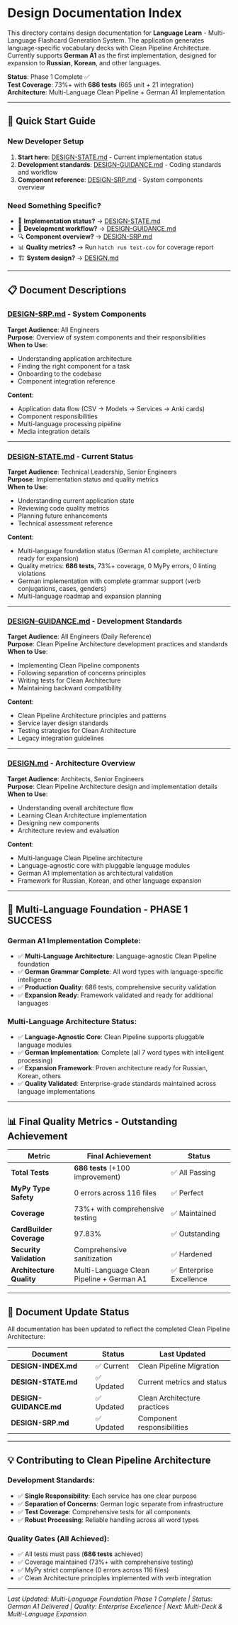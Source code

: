 # Design Documentation Index

This directory contains design documentation for **Language Learn** - Multi-Language Flashcard Generation System. The application generates language-specific vocabulary decks with Clean Pipeline Architecture. Currently supports **German A1** as the first implementation, designed for expansion to **Russian**, **Korean**, and other languages.

**Status**: Phase 1 Complete ✅  
**Test Coverage**: 73%+ with **686 tests** (665 unit + 21 integration)  
**Architecture**: Multi-Language Clean Pipeline + German A1 Implementation

---

## 🚀 **Quick Start Guide**

### **New Developer Setup**
1. **Start here**: [DESIGN-STATE.md](./DESIGN-STATE.md) - Current implementation status
2. **Development standards**: [DESIGN-GUIDANCE.md](./DESIGN-GUIDANCE.md) - Coding standards and workflow
3. **Component reference**: [DESIGN-SRP.md](./DESIGN-SRP.md) - System components overview

### **Need Something Specific?**
- 🎯 **Implementation status?** → [DESIGN-STATE.md](./DESIGN-STATE.md)
- 🔧 **Development workflow?** → [DESIGN-GUIDANCE.md](./DESIGN-GUIDANCE.md)  
- 🔍 **Component overview?** → [DESIGN-SRP.md](./DESIGN-SRP.md)
- 📊 **Quality metrics?** → Run `hatch run test-cov` for coverage report
- 🏗️ **System design?** → [DESIGN.md](./DESIGN.md)

---

## 📋 **Document Descriptions**

### **[DESIGN-SRP.md](./DESIGN-SRP.md)** - System Components
**Target Audience**: All Engineers  
**Purpose**: Overview of system components and their responsibilities  
**When to Use**: 
- Understanding application architecture
- Finding the right component for a task
- Onboarding to the codebase
- Component integration reference

**Content**:
- Application data flow (CSV → Models → Services → Anki cards)
- Component responsibilities
- Multi-language processing pipeline
- Media integration details

---

### **[DESIGN-STATE.md](./DESIGN-STATE.md)** - Current Status  
**Target Audience**: Technical Leadership, Senior Engineers  
**Purpose**: Implementation status and quality metrics  
**When to Use**:
- Understanding current application state
- Reviewing code quality metrics
- Planning future enhancements
- Technical assessment reference

**Content**:
- Multi-language foundation status (German A1 complete, architecture ready for expansion)
- Quality metrics: **686 tests**, 73%+ coverage, 0 MyPy errors, 0 linting violations
- German implementation with complete grammar support (verb conjugations, cases, genders)
- Multi-language roadmap and expansion planning

---

### **[DESIGN-GUIDANCE.md](./DESIGN-GUIDANCE.md)** - Development Standards
**Target Audience**: All Engineers (Daily Reference)  
**Purpose**: Clean Pipeline Architecture development practices and standards  
**When to Use**:
- Implementing Clean Pipeline components
- Following separation of concerns principles
- Writing tests for Clean Architecture
- Maintaining backward compatibility

**Content**:
- Clean Pipeline Architecture principles and patterns
- Service layer design standards
- Testing strategies for Clean Architecture
- Legacy integration guidelines

---

### **[DESIGN.md](./DESIGN.md)** - Architecture Overview
**Target Audience**: Architects, Senior Engineers  
**Purpose**: Clean Pipeline Architecture design and implementation details  
**When to Use**:
- Understanding overall architecture flow
- Learning Clean Architecture implementation
- Designing new components
- Architecture review and evaluation

**Content**:
- Multi-language Clean Pipeline architecture
- Language-agnostic core with pluggable language modules
- German A1 implementation as architectural validation
- Framework for Russian, Korean, and other language expansion

---

## 🎯 **Multi-Language Foundation - PHASE 1 SUCCESS**

### **German A1 Implementation Complete**:
- ✅ **Multi-Language Architecture**: Language-agnostic Clean Pipeline foundation
- ✅ **German Grammar Complete**: All word types with language-specific intelligence
- ✅ **Production Quality**: 686 tests, comprehensive security validation
- ✅ **Expansion Ready**: Framework validated and ready for additional languages

### **Multi-Language Architecture Status**:
- ✅ **Language-Agnostic Core**: Clean Pipeline supports pluggable language modules
- ✅ **German Implementation**: Complete (all 7 word types with intelligent processing)
- ✅ **Expansion Framework**: Proven architecture ready for Russian, Korean, others
- ✅ **Quality Validated**: Enterprise-grade standards maintained across language implementations

---

## 📊 **Final Quality Metrics - Outstanding Achievement**

| **Metric** | **Final Achievement** | **Status** |
|------------|----------------------|------------|
| **Total Tests** | **686 tests** (+100 improvement) | ✅ All Passing |
| **MyPy Type Safety** | 0 errors across 116 files | ✅ Perfect |
| **Coverage** | 73%+ with comprehensive testing | ✅ Maintained |
| **CardBuilder Coverage** | 97.83% | ✅ Outstanding |
| **Security Validation** | Comprehensive sanitization | ✅ Hardened |
| **Architecture Quality** | Multi-Language Clean Pipeline + German A1 | ✅ Enterprise Excellence |

---

## 🔧 **Document Update Status**

All documentation has been updated to reflect the completed Clean Pipeline Architecture:

| **Document** | **Status** | **Last Updated** |
|--------------|------------|------------------|
| **DESIGN-INDEX.md** | ✅ Current | Clean Pipeline Migration |
| **DESIGN-STATE.md** | ✅ Updated | Current metrics and status |
| **DESIGN-GUIDANCE.md** | ✅ Updated | Clean Architecture practices |
| **DESIGN-SRP.md** | ✅ Updated | Component responsibilities |

---

## 💡 **Contributing to Clean Pipeline Architecture**

### **Development Standards**:
- ✅ **Single Responsibility**: Each service has one clear purpose
- ✅ **Separation of Concerns**: German logic separate from infrastructure
- ✅ **Test Coverage**: Comprehensive tests for all components
- ✅ **Robust Processing**: Reliable handling across all word types

### **Quality Gates (All Achieved)**:
- ✅ All tests must pass (**686 tests** achieved)
- ✅ Coverage maintained (73%+ with comprehensive testing)  
- ✅ MyPy strict compliance (0 errors across 116 files)
- ✅ Clean Architecture principles implemented with verb integration

---

*Last Updated: Multi-Language Foundation Phase 1 Complete | Status: German A1 Delivered | Quality: Enterprise Excellence | Next: Multi-Deck & Multi-Language Expansion*